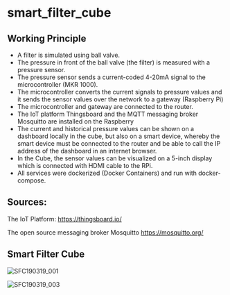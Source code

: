 # smart_filter_cube

## Working Principle

- A filter is simulated using ball valve.
- The pressure in front of the ball valve (the filter) is measured with a pressure sensor.
- The pressure sensor sends a current-coded 4-20mA signal to the microcontroller (MKR 1000).
- The microcontroller converts the current signals to pressure values and it sends the sensor values over the network to a gateway (Raspberry Pi)
- The microcontroller and gateway are connected to the router.
- The IoT platform Thingsboard and the MQTT messaging broker Mosquitto are installed on the Raspberry
- The current and historical pressure values can be shown on a dashboard locally in the cube, but also on a smart device, whereby the smart device must be connected to the router and be able to call the IP address of the dashboard in an internet browser.
- In the Cube, the sensor values can be visualized on a 5-inch display which is connected with HDMI cable to the RPi.
- All services were dockerized (Docker Containers) and run with docker-compose.

## Sources:
The IoT Platform:
https://thingsboard.io/

The open source messaging broker Mosquitto
https://mosquitto.org/

## Smart Filter Cube

![SFC190319_001](https://user-images.githubusercontent.com/47817165/167089367-cf96f437-eb5c-40a6-b049-f859af2001bf.jpg)

![SFC190319_003](https://user-images.githubusercontent.com/47817165/167089390-1bb64d92-1d91-40dd-886e-e1ac7a820d25.jpg)
